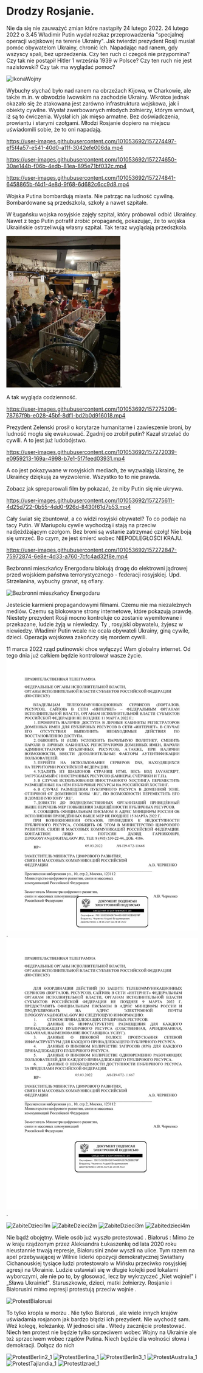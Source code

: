 # Drodzy Rosjanie.

Nie da się nie zauważyć zmian które nastąpiły 24 lutego 2022.
 24 lutego 2022 o 3.45 Władimir Putin wydał rozkaz przeprowadzenia "specjalnej operacji wojskowej na terenie Ukrainy". Jak twierdzi prezydent Rosji musiał pomóc obywatelom Ukrainy, chronić ich. Napadając nad ranem, gdy wszyscy spali, bez uprzedzenia. Czy ten ruch ci czegoś nie przypomina? Czy tak nie postąpił Hitler 1 września 1939 w Polsce? Czy ten ruch nie jest nazistowski? Czy tak ma wyglądać pomoc?
 
![IkonaWojny](https://user-images.githubusercontent.com/101053692/157290547-343ddb72-6409-4db2-bf36-9d71675e3f38.jpg)

Wybuchy słychać było nad ranem na obrzeżach Kijowa, w Charkowie, ale także m.in. w obwodzie lwowskim na zachodzie Ukrainy. Wkrótce jednak okazało się że atakowana jest zarówno infrastruktura wojskowa, jak i obiekty cywilne. Wysłał zwerbowanych młodych żołnierzy, którym wmówił, iż są to ćwiczenia. Wysłał ich jak mięso armatne. Bez doświadczenia, prowiantu i starymi czołgami. Młodzi Rosjanie dopiero na miejscu uświadomili sobie, że to oni napadają.

https://user-images.githubusercontent.com/101053692/157274497-ef5f4a57-e541-40d0-a11f-3042efe006da.mp4

https://user-images.githubusercontent.com/101053692/157274650-30ae144b-f06b-4edb-81ea-895e71bf032c.mp4

https://user-images.githubusercontent.com/101053692/157274841-6458865b-f4d1-4e8d-9f68-6d682c6cc9d8.mp4

Wojska Putina bombardują miasta. Nie patrząc na ludność cywilną. Bombardowane są przedszkola, szkoły a nawet szpitale. 

W Ługańsku wojska rosyjskie zajęły szpital, który próbowali odbić Ukraińcy. Nawet z tego Putin potrafił zrobić propagandę, pokazując, że to wojska Ukraińskie ostrzeliwują własny  szpital. Tak teraz wyglądają przedszkola.

![Tak teraz wygląda przedszkole.](https://github.com/whatsupW/whatsupW/blob/b3ef5de8db7938379ed26233eabf3319a2a04418/img/przedszkole1.jpg "Tak teraz wygląda przedszkole.").

A tak wygląda codzienność.

https://user-images.githubusercontent.com/101053692/157275206-78767f9b-e028-45bf-8df1-bd2b0d916018.mp4

Prezydent Zelenski prosił o korytarze humanitarne i zawieszenie broni, by ludność mogła się ewakuować. Zgadnij co zrobił putin? Kazał strzelać do cywili. A to jest już ludobójstwo.

https://user-images.githubusercontent.com/101053692/157272039-e0959213-169a-4998-b7e1-5f7feed03931.mp4 

A co jest pokazywane w rosyjskich mediach, że wyzwalają Ukrainę, że Ukraińcy dziękują za wyzwolenie.
Wszystko to to nie prawda. 

Zobacz jak spreparowali film by pokazać, że niby Putin się nie ukrywa.

https://user-images.githubusercontent.com/101053692/157275611-4d25d722-0b55-4dd0-926d-8430f61d7b53.mp4

Cały świat się zbuntował, a co widzi rosyjski obywatel? To co podaje na tacy Putin.
W Mariupolu cywile wychodzą i stają na przeciw nadjeżdżającym czołgom. Bez broni są wstanie zatrzymać czołg! Nie boją się umrzeć. Bo czym, że jest śmierć wobec NIEPODLEGŁOŚCI KRAJU.

https://user-images.githubusercontent.com/101053692/157272847-75972874-6e8e-4d33-a760-7cfc4ad32f8e.mp4

Bezbronni mieszkańcy Energodaru blokują drogę do elektrowni jądrowej przed wojskiem państwa terrorystycznego - federacji rosyjskiej. Upd. Strzelanina, wybuchy granat, są ofiary. 

![Bezbronni mieszkańcy Energodaru](https://user-images.githubusercontent.com/101053692/157306189-9346aa46-9941-4e87-8c8d-5e801e31714f.jpg)

Jesteście karmieni propagandowymi filmami. Czemu nie ma niezależnych mediów. Czemu są blokowane strony internetowe, które pokazują prawdę. Niestety prezydent Rosji mocno kontroluje co zostanie wyemitowane i przekazane, ludzie żyją w niewiedzy. Ty , rosyjski obywatelu, żyjesz w niewiedzy. Władimir Putin wcale nie ocala obywateli Ukrainy, giną cywile, dzieci. Operacja wojskowa zakończy się mordem cywili.

11 marca 2022 rząd putinowski chce wyłączyć Wam globalny internet. Od tego dnia już całkiem będzie kontrolował wasze życie. 
![alt text for screen readers](img/11marcaa.jpg "Text to show on mouseover"). ![alt text for screen readers](img/11marcab.jpg "Text to show on mouseover").


![ZabiteDzieci1m](https://user-images.githubusercontent.com/101053692/157292576-cc657b19-3bb6-4407-9e33-1fee166545b0.jpg)
![ZabiteDzieci2m](https://user-images.githubusercontent.com/101053692/157292589-1f31a14a-d1f5-4be7-b00a-a592bdb91a7e.jpg)
![ZabiteDzieci3m](https://user-images.githubusercontent.com/101053692/157292599-ffd955a4-2783-46af-8df9-7e2e966451d1.jpg)
![Zabitedzieci4m](https://user-images.githubusercontent.com/101053692/157292919-6d53a313-3f60-4e6e-a014-212bdfbf3a61.jpg)

Nie bądź obojętny. Wiele osób już wyszło protestować . Białoruś : Mimo że w kraju rządzonym przez Aleksandra Łukaszenkę od lata 2020 roku nieustannie trwają represje, Białorusini znów wyszli na ulice. Tym razem na apel przebywającej w Wilnie liderki opozycji demokratycznej Swiatłany Cichanouskiej tysiące ludzi protestowało w Mińsku przeciwko rosyjskiej agresji na Ukrainie. Ludzie ustawiali się w długie kolejki pod lokalami wyborczymi, ale nie po to, by głosować, lecz by wykrzyczeć „Niet wojnie!" i „Sława Ukrainie!". Staruszkowie, dzieci, matki żołnierzy. Rosjanie i Białorusini mimo represji protestują przeciw wojnie .

![ProtestBialorusi](https://user-images.githubusercontent.com/101053692/157298696-1df25c0c-60b3-46a7-b596-17ad03361b65.jpg)

To tylko kropla w morzu . Nie tylko Białoruś , ale wiele innych krajów uświadamia rosjanom  jak bardzo błądzi ich prezydent. 
Nie wychodź sam. Weź kolegę, koleżankę. W jedności siła .  Wtedy zacznijcie protestować. Niech ten protest nie będzie tylko sprzeciwem wobec Wojny na Ukrainie ale też sprzeciwem wobec rządów Putina. Niech będzie dla wolności słowa i demokracji.
Dołącz do nich

![ProtestBerlin2_1](https://user-images.githubusercontent.com/101053692/157304107-19330ddd-cda6-4db2-a7a2-b315e70d72be.jpg)
![ProtestBerlina_1](https://user-images.githubusercontent.com/101053692/157304083-cc7fd84a-196c-42fe-abb9-f25241d29e12.jpg)
![ProtestBerlin3_1](https://user-images.githubusercontent.com/101053692/157304127-964a2fc3-2eee-4bb2-a27e-0d9c132c8e4f.jpg)
![ProtestAustralia_1](https://user-images.githubusercontent.com/101053692/157305268-fb36f2ee-9cfd-4c14-b1d0-9c809d6a7ddd.jpg)
![ProtestTajlandia_1](https://user-images.githubusercontent.com/101053692/157304648-96cab81c-abd1-4539-aec5-6528c4d12e13.jpg)
![ProtestIzrael_1](https://user-images.githubusercontent.com/101053692/157304352-e9a2fade-aecf-4d67-bf85-9dcb268ca4c8.jpg)


